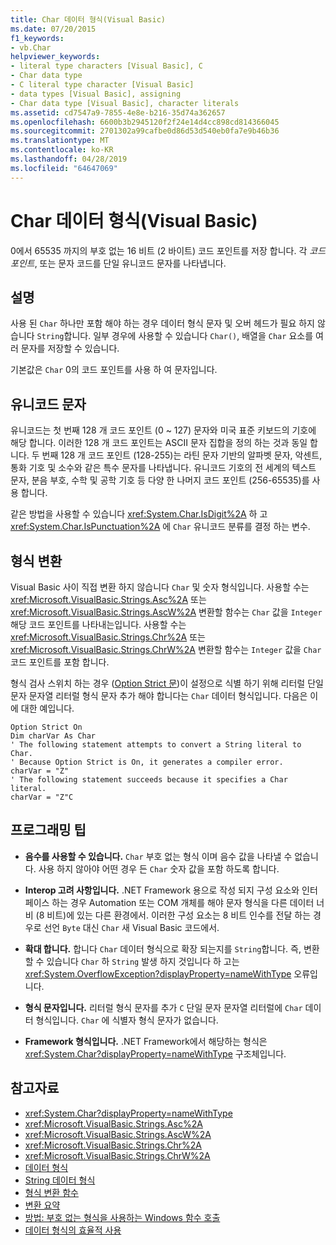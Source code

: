 ```yaml
---
title: Char 데이터 형식(Visual Basic)
ms.date: 07/20/2015
f1_keywords:
- vb.Char
helpviewer_keywords:
- literal type characters [Visual Basic], C
- Char data type
- C literal type character [Visual Basic]
- data types [Visual Basic], assigning
- Char data type [Visual Basic], character literals
ms.assetid: cd7547a9-7855-4e8e-b216-35d74a362657
ms.openlocfilehash: 6600b3b2945120f2f24e14d4cc898cd814366045
ms.sourcegitcommit: 2701302a99cafbe0d86d53d540eb0fa7e9b46b36
ms.translationtype: MT
ms.contentlocale: ko-KR
ms.lasthandoff: 04/28/2019
ms.locfileid: "64647069"
---
```

# <a name="char-data-type-visual-basic"></a>Char 데이터 형식(Visual Basic)
0에서 65535 까지의 부호 없는 16 비트 (2 바이트) 코드 포인트를 저장 합니다. 각 *코드 포인트*, 또는 문자 코드를 단일 유니코드 문자를 나타냅니다.  
  
## <a name="remarks"></a>설명  
 사용 된 `Char` 하나만 포함 해야 하는 경우 데이터 형식 문자 및 오버 헤드가 필요 하지 않습니다 `String`합니다. 일부 경우에 사용할 수 있습니다 `Char()`, 배열을 `Char` 요소를 여러 문자를 저장할 수 있습니다.  
  
 기본값은 `Char` 0의 코드 포인트를 사용 하 여 문자입니다.  
  
## <a name="unicode-characters"></a>유니코드 문자  
 유니코드는 첫 번째 128 개 코드 포인트 (0 ~ 127) 문자와 미국 표준 키보드의 기호에 해당 합니다. 이러한 128 개 코드 포인트는 ASCII 문자 집합을 정의 하는 것과 동일 합니다. 두 번째 128 개 코드 포인트 (128-255)는 라틴 문자 기반의 알파벳 문자, 악센트, 통화 기호 및 소수와 같은 특수 문자를 나타냅니다. 유니코드 기호의 전 세계의 텍스트 문자, 분음 부호, 수학 및 공학 기호 등 다양 한 나머지 코드 포인트 (256-65535)를 사용 합니다.  
  
 같은 방법을 사용할 수 있습니다 <xref:System.Char.IsDigit%2A> 하 고 <xref:System.Char.IsPunctuation%2A> 에 `Char` 유니코드 분류를 결정 하는 변수.  
  
## <a name="type-conversions"></a>형식 변환  
 Visual Basic 사이 직접 변환 하지 않습니다 `Char` 및 숫자 형식입니다. 사용할 수는 <xref:Microsoft.VisualBasic.Strings.Asc%2A> 또는 <xref:Microsoft.VisualBasic.Strings.AscW%2A> 변환할 함수는 `Char` 값을 `Integer` 해당 코드 포인트를 나타내는입니다. 사용할 수는 <xref:Microsoft.VisualBasic.Strings.Chr%2A> 또는 <xref:Microsoft.VisualBasic.Strings.ChrW%2A> 변환할 함수는 `Integer` 값을 `Char` 코드 포인트를 포함 합니다.  
  
 형식 검사 스위치 하는 경우 ([Option Strict 문](../../../visual-basic/language-reference/statements/option-strict-statement.md))이 설정으로 식별 하기 위해 리터럴 단일 문자 문자열 리터럴 형식 문자 추가 해야 합니다는 `Char` 데이터 형식입니다. 다음은 이에 대한 예입니다.  
  
```  
Option Strict On  
Dim charVar As Char  
' The following statement attempts to convert a String literal to Char.  
' Because Option Strict is On, it generates a compiler error.  
charVar = "Z"  
' The following statement succeeds because it specifies a Char literal.  
charVar = "Z"C  
```  
  
## <a name="programming-tips"></a>프로그래밍 팁  
  
- **음수를 사용할 수 있습니다.** `Char` 부호 없는 형식 이며 음수 값을 나타낼 수 없습니다. 사용 하지 않아야 어떤 경우 든 `Char` 숫자 값을 포함 하도록 합니다.  
  
- **Interop 고려 사항입니다.** .NET Framework 용으로 작성 되지 구성 요소와 인터페이스 하는 경우 Automation 또는 COM 개체를 해야 문자 형식을 다른 데이터 너비 (8 비트)에 있는 다른 환경에서. 이러한 구성 요소는 8 비트 인수를 전달 하는 경우로 선언 `Byte` 대신 `Char` 새 Visual Basic 코드에서.  
  
- **확대 합니다.** 합니다 `Char` 데이터 형식으로 확장 되는지를 `String`합니다. 즉, 변환할 수 있습니다 `Char` 하 `String` 발생 하지 것입니다 하 고는 <xref:System.OverflowException?displayProperty=nameWithType> 오류입니다.  
  
- **형식 문자입니다.** 리터럴 형식 문자를 추가 `C` 단일 문자 문자열 리터럴에 `Char` 데이터 형식입니다. `Char` 에 식별자 형식 문자가 없습니다.  
  
- **Framework 형식입니다.** .NET Framework에서 해당하는 형식은 <xref:System.Char?displayProperty=nameWithType> 구조체입니다.  
  
## <a name="see-also"></a>참고자료

- <xref:System.Char?displayProperty=nameWithType>
- <xref:Microsoft.VisualBasic.Strings.Asc%2A>
- <xref:Microsoft.VisualBasic.Strings.AscW%2A>
- <xref:Microsoft.VisualBasic.Strings.Chr%2A>
- <xref:Microsoft.VisualBasic.Strings.ChrW%2A>
- [데이터 형식](../../../visual-basic/language-reference/data-types/index.md)
- [String 데이터 형식](../../../visual-basic/language-reference/data-types/string-data-type.md)
- [형식 변환 함수](../../../visual-basic/language-reference/functions/type-conversion-functions.md)
- [변환 요약](../../../visual-basic/language-reference/keywords/conversion-summary.md)
- [방법: 부호 없는 형식을 사용하는 Windows 함수 호출](../../../visual-basic/programming-guide/com-interop/how-to-call-a-windows-function-that-takes-unsigned-types.md)
- [데이터 형식의 효율적 사용](../../../visual-basic/programming-guide/language-features/data-types/efficient-use-of-data-types.md)
